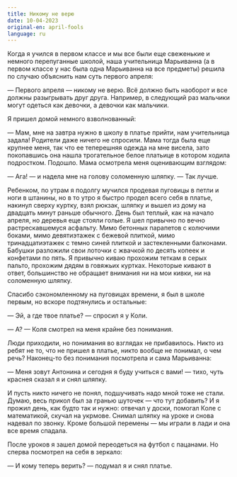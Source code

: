 ```yaml
---
title: Никому не верю
date: 10-04-2023
original-en: april-fools
language: ru
---
```

Когда я учился в первом классе и мы все были еще свеженькие и немного перепуганные школой, наша учительница Марьиванна (а в первом классе у нас была одна Марьиванна на все предметы) решила по случаю объяснить нам суть первого апреля:

— Первого апреля — никому не верю. Всё должно быть наоборот и все должны разыгрывать друг друга. Например, в следующий раз мальчики могут одеться как девочки, а девочки как мальчики.

Я пришел домой немного взволнованный:

— Мам, мне на завтра нужно в школу в платье прийти, нам учительница задала!
Родители даже ничего не спросили. Мама тогда была еще крупнее меня, так что ее  теперешняя одежда на мне висела, зато покопавшись она нашла трогательное белое платьице в котором ходила подростком. Подошло. Мама осмотрела меня оценивающим взглядом:

— Ага! — и надела мне на голову соломенную шляпку. — Так лучше.

Ребенком, по утрам я подолгу мучился продевая пуговицы в петли и ноги в штанины, но в то утро я быстро продел всего себя в платье, накинул сверху куртку, взял рюкзак, шляпку и вышел из дому на двадцать минут раньше обычного. День был теплый, как на начало апреля, но деревья еще стояли голые. Я шел привычно по вечно растрескавшемуся асфальту. Мимо бетонных парапетов с колючими боками, мимо девятиэтажек с бежевой плиткой, мимо тринадцатиэтажек с темно синей плиткой и застекленными балконами. Бабушки разложили свои лоточки с жвачкой по десять копеек и конфетами по пять. Я привычно киваю прохожим теткам в серых пальто, прохожим дядям в говяжьих куртках. Некоторые кивают в ответ, большинство не обращает внимания ни на мои кивки, ни на соломенную шляпку.

Спасибо сэкономленному на пуговицах времени, я был в школе первым, но вскоре подтянулись и остальные:

— Эй, а где твое платье? — спросил я у Коли.

— А? — Коля смотрел на меня крайне без понимания.

Люди приходили, но понимания во взглядах не прибавилось. Никто из ребят не то, что не пришел в платье, никто вообще не понимал, о чем речь? Наконец-то без понимания посмотрела и сама Марьиванна:

— Меня зовут Антонина и сегодня я буду учиться с вами! — тихо, чуть краснея сказал я и снял шляпку.

И пусть никто ничего не понял, подшучивать надо мной тоже не стали. Думаю, весь прикол был за гранью шуточек — что тут добавить? И я прожил день, как будто так и нужно: отвечал у доски, помогал Коле с математикой, скучал на укрмове. Снимал шляпку на уроке и снова надевал по звонку. Кроме большой перемены — мы играли в лади и она все время спадала.

После уроков я зашел домой переодеться на футбол с пацанами. Но сперва посмотрел на себя в зеркало:

— И кому теперь верить? — подумал я и снял платье.